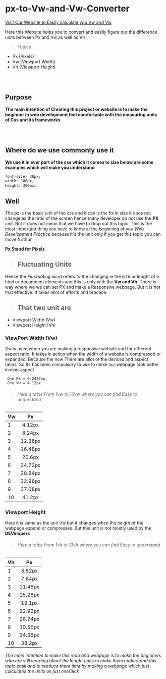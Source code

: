 # px-to-Vw-and-Vw-Converter

[Visit Our Website to Easily calculate you Vw and Vw]()

Here this Website helps you to convert and easily figure our the difference units between Px and Vw as well as Vh

> Topics

- Px (Pixels)
- Vw (Viewport Width)
- Vh (Viewport Height)

<br>
<br>

## Purpose

**The main intention of Creating this project or website is to make the beginner in web development feel comfortable with the measuring units of Css and its frameworks**

<br>
<br>

## Where do we use commonly use it

**We use it in ever part of the css which it comes to size below are some examples which will make you understand**

```css
font-size: 30px;
width: 100px;
height: 300px;
```

## Well

The px is the basic unit of the css and it can is the fix in size it does not change as the ratio of the screen hence many developer do not use the **PX** unit. But it does not mean that we have to drop out this topic. This is the most important thing you have to know at the beginning of you _Web Development Practice_ because it's the unit only if you get this topic you can move furthur.

**Px Stand for Pixels**

> ## Fluctuating Units

Hence the _Fluctuating_ word refers to the changing in the size or lenght of a html or documnent elements and this is only with the **Vw and Vh**. There is way where we we can set PX and make a Responsive webpage. But it is not that effective. It takes allot of efforts and practice.

> ## That two unit are

- Viewport Width (Vw)
- Viewport Height (Vh)

### ViewPort Width (Vw)

Vw is used when you are making a responsive website and for different aspect ratio.
It takes in action when the width of a website is compressed or expanded. Because the now There are allot of the devices and aspect ratios. So Its has been compulsory to use to make our webpage look better in ever aspect

```
 One Px = 0.2427vw
 One Vw = 4.12px

```

> ###### Here a table From 1vw to 10vw where you can find Easy to understand

| **Vw** | **Px**  |
| ------ | :-----: |
| 1      | 4.12px  |
| 2      | 8.24px  |
| 3      | 12.36px |
| 4      | 16.48px |
| 5      | 20.6px  |
| 6      | 24.72px |
| 7      | 28.84px |
| 8      | 32.96px |
| 9      | 37.08px |
| 10     | 41.2px  |

### Viewport Height

Here it is same as the unit _Vw_ but it changes when the heigth of the webpage expand or compresses. But this unit is not mostly used by the **DEVelopers**

> ###### Here a table From 1vh to 10vh where you can find Easy to understand

| **Vh** | **Px**  |
| ------ | :-----: |
| 1      | 3.82px  |
| 2      | 7.64px  |
| 3      | 11.46px |
| 4      | 15.28px |
| 5      | 19.1px  |
| 6      | 22.92px |
| 7      | 26.74px |
| 8      | 30.56px |
| 9      | 34.38px |
| 10     | 38.2px  |

_The main intention to make this repo and webpage is to make the beginners who are still learning about the lenght units to make them understand this topic easil and to readuce there time by making a webpage which just calculates the units on just oneClick_
